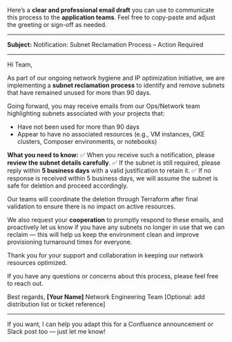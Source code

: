Here’s a **clear and professional email draft** you can use to communicate this process to the **application teams**. Feel free to copy-paste and adjust the greeting or sign-off as needed.

---

**Subject:** Notification: Subnet Reclamation Process – Action Required

---

Hi Team,

As part of our ongoing network hygiene and IP optimization initiative, we are implementing a **subnet reclamation process** to identify and remove subnets that have remained unused for more than 90 days.

Going forward, you may receive emails from our Ops/Network team highlighting subnets associated with your projects that:

* Have not been used for more than 90 days
* Appear to have no associated resources (e.g., VM instances, GKE clusters, Composer environments, or notebooks)

**What you need to know:**
✅ When you receive such a notification, please **review the subnet details carefully**.
✅ If the subnet is still required, please reply within **5 business days** with a valid justification to retain it.
✅ If no response is received within 5 business days, we will assume the subnet is safe for deletion and proceed accordingly.

Our teams will coordinate the deletion through Terraform after final validation to ensure there is no impact on active resources.

We also request your **cooperation** to promptly respond to these emails, and proactively let us know if you have any subnets no longer in use that we can reclaim — this will help us keep the environment clean and improve provisioning turnaround times for everyone.

Thank you for your support and collaboration in keeping our network resources optimized.

If you have any questions or concerns about this process, please feel free to reach out.

Best regards,
**\[Your Name]**
Network Engineering Team
\[Optional: add distribution list or ticket reference]

---

If you want, I can help you adapt this for a Confluence announcement or Slack post too — just let me know!
